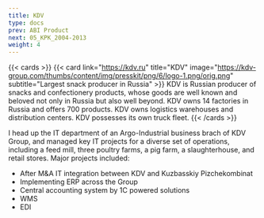 ```yaml
---
title: KDV
type: docs
prev: ABI Product
next: 05_KPK_2004-2013
weight: 4
---
```

{{< cards >}}
    {{< card link="https://kdv.ru" title="KDV" image="https://kdv-group.com/thumbs/content/img/presskit/png/6/logo-1.png/orig.png" subtitle="Largest snack producer in Russia" >}}
    KDV is Russian producer of snacks and confectionery products, whose goods are well known and beloved not only in Russia but also well beyond. KDV owns 14 factories in Russia and offers 700 products. KDV owns logistics warehouses and distribution centers. KDV possesses its own truck fleet.
{{< /cards >}}

I head up the IT department of an Argo-Industrial business brach of KDV Group, and managed key IT projects for a diverse set of operations, including a feed mill, three poultry farms, a pig farm, a slaughterhouse, and retail stores. Major projects included:
- After M&A IT integration between KDV and Kuzbasskiy Pizchekombinat
- Implementing ERP across the Group
- Central accounting system by 1C powered solutions
- WMS
- EDI